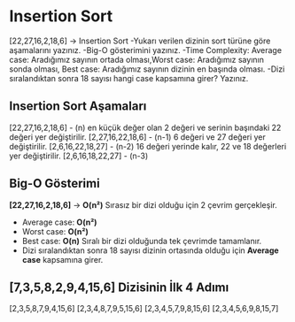 # Insertion Sort
[22,27,16,2,18,6] -> Insertion Sort
-Yukarı verilen dizinin sort türüne göre aşamalarını yazınız.
-Big-O gösterimini yazınız.
-Time Complexity: Average case: Aradığımız sayının ortada olması,Worst case: Aradığımız sayının sonda olması, Best case: Aradığımız sayının dizinin en başında olması.
-Dizi sıralandıktan sonra 18 sayısı hangi case kapsamına girer? Yazınız.
## Insertion Sort Aşamaları

[22,27,16,2,18,6] - (n)  en küçük değer olan 2 değeri ve serinin başındaki 22 değeri yer değiştirilir.
[2,27,16,22,18,6] - (n-1)  6 değeri ve 27 değeri yer değiştirilir.
[2,6,16,22,18,27] - (n-2)  16 değeri yerinde kalır, 22 ve 18 değerleri yer değiştirilir.
[2,6,16,18,22,27] - (n-3)
## Big-O Gösterimi
**[22,27,16,2,18,6]** -> **O(n²)** Sırasız bir dizi olduğu için 2 çevrim gerçekleşir.

- Average case: **O(n²)**
- Worst case: **O(n²)** 
- Best case: **O(n)** Sıralı bir dizi olduğunda tek çevrimde tamamlanır.
- Dizi sıralandıktan sonra 18 sayısı dizinin ortasında olduğu için **Average case** kapsamına girer.


## [7,3,5,8,2,9,4,15,6] Dizisinin İlk 4 Adımı
[2,3,5,8,7,9,4,15,6]
[2,3,4,8,7,9,5,15,6]
[2,3,4,5,7,9,8,15,6]
[2,3,4,5,6,9,8,15,7]
